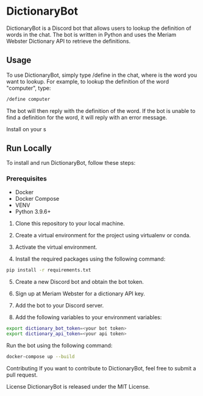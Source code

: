 # DictionaryBot
DictionaryBot is a Discord bot that allows users to lookup the definition of words in the chat. The bot is written in Python and uses the Meriam Webster Dictionary API to retrieve the definitions.

## Usage
To use DictionaryBot, simply type /define <word> in the chat, where <word> is the word you want to lookup. For example, to lookup the definition of the word "computer", type:

```bash
/define computer
```
The bot will then reply with the definition of the word. If the bot is unable to find a definition for the word, it will reply with an error message.

Install on your s

## Run Locally
To install and run DictionaryBot, follow these steps:

### Prerequisites
* Docker
* Docker Compose
* VENV
* Python 3.9.6+

1. Clone this repository to your local machine.

2. Create a virtual environment for the project using virtualenv or conda.

3. Activate the virtual environment.

4. Install the required packages using the following command:

```bash
pip install -r requirements.txt
```

5. Create a new Discord bot and obtain the bot token.

6. Sign up at Meriam Webster for a dictionary API key.

7. Add the bot to your Discord server.

8. Add the following variables to your environment variables:

```bash
export dictionary_bot_token=<your bot token>
export dictionary_api_token=<your api token>
```
Run the bot using the following command:

```bash
docker-compose up --build
```
Contributing
If you want to contribute to DictionaryBot, feel free to submit a pull request. 

License
DictionaryBot is released under the MIT License.